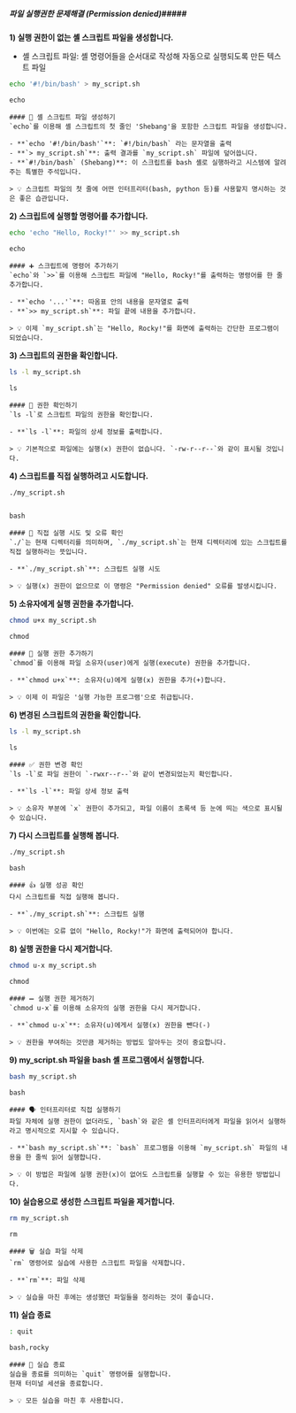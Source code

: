 ##### 파일 실행권한 문제해결 (Permission denied)#####

**1) 실행 권한이 없는 셸 스크립트 파일을 생성합니다.**
* 셸 스크립트 파일: 셸 명령어들을 순서대로 작성해 자동으로 실행되도록 만든 텍스트 파일
```bash
echo '#!/bin/bash' > my_script.sh
```
```tech
echo
```

```desc
#### 📜 셸 스크립트 파일 생성하기
`echo`를 이용해 셸 스크립트의 첫 줄인 'Shebang'을 포함한 스크립트 파일을 생성합니다.

- **`echo '#!/bin/bash'`**: `#!/bin/bash` 라는 문자열을 출력
- **`> my_script.sh`**: 출력 결과를 `my_script.sh` 파일에 덮어씁니다.
- **`#!/bin/bash` (Shebang)**: 이 스크립트를 bash 셸로 실행하라고 시스템에 알려주는 특별한 주석입니다.

> 💡 스크립트 파일의 첫 줄에 어떤 인터프리터(bash, python 등)를 사용할지 명시하는 것은 좋은 습관입니다.
```

**2) 스크립트에 실행할 명령어를 추가합니다.**
```bash
echo 'echo "Hello, Rocky!"' >> my_script.sh
```
```tech
echo
```

```desc
#### ➕ 스크립트에 명령어 추가하기
`echo`와 `>>`를 이용해 스크립트 파일에 "Hello, Rocky!"를 출력하는 명령어를 한 줄 추가합니다.

- **`echo '...'`**: 따옴표 안의 내용을 문자열로 출력
- **`>> my_script.sh`**: 파일 끝에 내용을 추가합니다.

> 💡 이제 `my_script.sh`는 "Hello, Rocky!"를 화면에 출력하는 간단한 프로그램이 되었습니다.
```

**3) 스크립트의 권한을 확인합니다.**
```bash
ls -l my_script.sh
```
```tech
ls
```

```desc
#### 👀 권한 확인하기
`ls -l`로 스크립트 파일의 권한을 확인합니다.

- **`ls -l`**: 파일의 상세 정보를 출력합니다.

> 💡 기본적으로 파일에는 실행(x) 권한이 없습니다. `-rw-r--r--`와 같이 표시될 것입니다.
```

**4) 스크립트를 직접 실행하려고 시도합니다.**
```bash
./my_script.sh
```
```no-err-check
```
```tech
bash
```

```desc
#### 🚫 직접 실행 시도 및 오류 확인
`./`는 현재 디렉터리를 의미하며, `./my_script.sh`는 현재 디렉터리에 있는 스크립트를 직접 실행하라는 뜻입니다.

- **`./my_script.sh`**: 스크립트 실행 시도

> 💡 실행(x) 권한이 없으므로 이 명령은 "Permission denied" 오류를 발생시킵니다.
```

**5) 소유자에게 실행 권한을 추가합니다.**
```bash
chmod u+x my_script.sh
```
```tech
chmod
```

```desc
#### 🚀 실행 권한 추가하기
`chmod`를 이용해 파일 소유자(user)에게 실행(execute) 권한을 추가합니다.

- **`chmod u+x`**: 소유자(u)에게 실행(x) 권한을 추가(+)합니다.

> 💡 이제 이 파일은 '실행 가능한 프로그램'으로 취급됩니다.
```

**6) 변경된 스크립트의 권한을 확인합니다.**
```bash
ls -l my_script.sh
```
```tech
ls
```

```desc
#### ✅ 권한 변경 확인
`ls -l`로 파일 권한이 `-rwxr--r--`와 같이 변경되었는지 확인합니다.

- **`ls -l`**: 파일 상세 정보 출력

> 💡 소유자 부분에 `x` 권한이 추가되고, 파일 이름이 초록색 등 눈에 띄는 색으로 표시될 수 있습니다.
```

**7) 다시 스크립트를 실행해 봅니다.**
```bash
./my_script.sh
```
```tech
bash
```

```desc
#### 👍 실행 성공 확인
다시 스크립트를 직접 실행해 봅니다.

- **`./my_script.sh`**: 스크립트 실행

> 💡 이번에는 오류 없이 "Hello, Rocky!"가 화면에 출력되어야 합니다.
```

**8) 실행 권한을 다시 제거합니다.**
```bash
chmod u-x my_script.sh
```
```tech
chmod
```

```desc
#### ➖ 실행 권한 제거하기
`chmod u-x`를 이용해 소유자의 실행 권한을 다시 제거합니다.

- **`chmod u-x`**: 소유자(u)에게서 실행(x) 권한을 뺀다(-)

> 💡 권한을 부여하는 것만큼 제거하는 방법도 알아두는 것이 중요합니다.
```

**9) my_script.sh 파일을 bash 셸 프로그램에서 실행합니다.**
```bash
bash my_script.sh
```
```tech
bash
```

```desc
#### 🗣️ 인터프리터로 직접 실행하기
파일 자체에 실행 권한이 없더라도, `bash`와 같은 셸 인터프리터에게 파일을 읽어서 실행하라고 명시적으로 지시할 수 있습니다.

- **`bash my_script.sh`**: `bash` 프로그램을 이용해 `my_script.sh` 파일의 내용을 한 줄씩 읽어 실행합니다.

> 💡 이 방법은 파일에 실행 권한(x)이 없어도 스크립트를 실행할 수 있는 유용한 방법입니다.
```

**10) 실습용으로 생성한 스크립트 파일을 제거합니다.**
```bash
rm my_script.sh
```
```tech
rm
```

```desc
#### 🗑️ 실습 파일 삭제
`rm` 명령어로 실습에 사용한 스크립트 파일을 삭제합니다.

- **`rm`**: 파일 삭제

> 💡 실습을 마친 후에는 생성했던 파일들을 정리하는 것이 좋습니다.
```

**11) 실습 종료**

```bash
: quit
```

```tech
bash,rocky
```

```desc
#### 👋 실습 종료
실습을 종료를 의미하는 `quit` 명령어를 실행합니다.
현재 터미널 세션을 종료합니다.

> 💡 모든 실습을 마친 후 사용합니다.
```